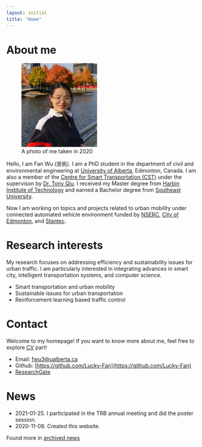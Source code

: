```yaml
---
layout: initial
title: "Home"
---
```


# About me

<figure class="right">
  <img src="assets/images/fan3.jpg" width="200" alt="My portrait"/>
  <figcaption>A photo of me taken in 2020</figcaption>
</figure>

Hello, I am Fan Wu (吴帆). I am a PhD student in the department of civil and environmental engineering at [University of Alberta](https://www.ualberta.ca/), Edmonton, Canada. I am also a member of the [Centre for Smart Transportation (CST)](https://www.ualberta.ca/engineering/research/groups/smart-transportation/) under the supervison by [Dr. Tony Qiu](https://www.ualberta.ca/engineering/research/groups/smart-transportation/people/faculty-and-staff/tony-qiu/index.html). I received my Master degree from [Harbin Institute of Technology](https://www.hit.edu.cn/) and earned a Bachelor degree from [Southeast University](https://www.seu.edu.cn/). 

Now I am working on topics and projects related to urban mobility under connected automated vehicle environment funded by [NSERC](https://www.nserc-crsng.gc.ca/), [City of Edmonton](https://www.edmonton.ca/), and [Stantec](https://www.stantec.com/en).


# Research interests
My research focuses on addressing efficiency and sustainability issues for urban traffic. I am particularly interested in integrating advances in smart city, intelligent transportation systems, and computer science.
- Smart transportation and urban mobility 
- Sustainable issues for urban transportation
- Reinforcement learning based traffic control


# Contact
Welcome to my homepage! If you want to know more about me, feel free to explore [CV](_pages/CV.md) part! 
- Email: [fwu3@ualberta.ca](mailto:fwu3@ualberta.ca)
- Github: [https://github.com/Lucky-Fan](https://github.com/Lucky-Fan)
- [ResearchGate](https://www.researchgate.net/profile/Fan_Wu33)


# News
- 2021-01-25. I participated in the TRB annual meeting and did the poster session.
- 2020-11-08. Created this website.

Found more in [archived news](_posts/2020-11-08-archived-news.md) 

